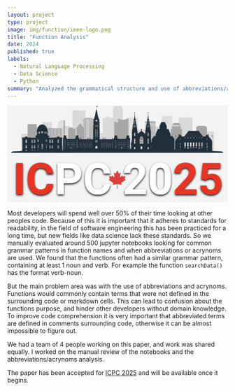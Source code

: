 ```yaml
---
layout: project
type: project
image: img/function/ieee-logo.png
title: "Function Analysis"
date: 2024
published: true
labels:
  - Natural Language Processing
  - Data Science
  - Python
summary: "Analyzed the grammatical structure and use of abbreviations/acronyms in method names from Juypter notebooks for a paper at ICPC 2025"
---
```


<img class="img-fluid" src="../img/icpc25.png">

Most developers will spend well over 50% of their time looking at other peoples code. Because of this it is important that it adheres to standards for readability, in the field of software engineering this has been 
practiced for a long time, but new fields like data science lack these standards. So we manually evaluated around 500 jupyter notebooks looking for common grammar patterns in function names and when abbreviations 
or acrynoms are used. We found that the functions often had a similar grammar pattern, containing at least 1 noun and verb. For example the function ```searchData()``` has the format verb-noun. 

But the main problem area was with the use of abbreviations and acrynoms. Functions would commonly contain terms that were not defined in the surrounding code or markdown cells. This can lead to confusion about the functions purpose, and hinder other developers without domain knowledge. To improve code comprehension it is very important that abbreviated terms are defined in comments surrounding code, otherwise it can be almost impossible to figure out.

We had a team of 4 people working on this paper, and work was shared equally. I worked on the manual review of the notebooks and the abbreviations/acrynoms analysis.

The paper has been accepted for [ICPC 2025](https://conf.researchr.org/home/icpc-2025) and will be available once it begins.
